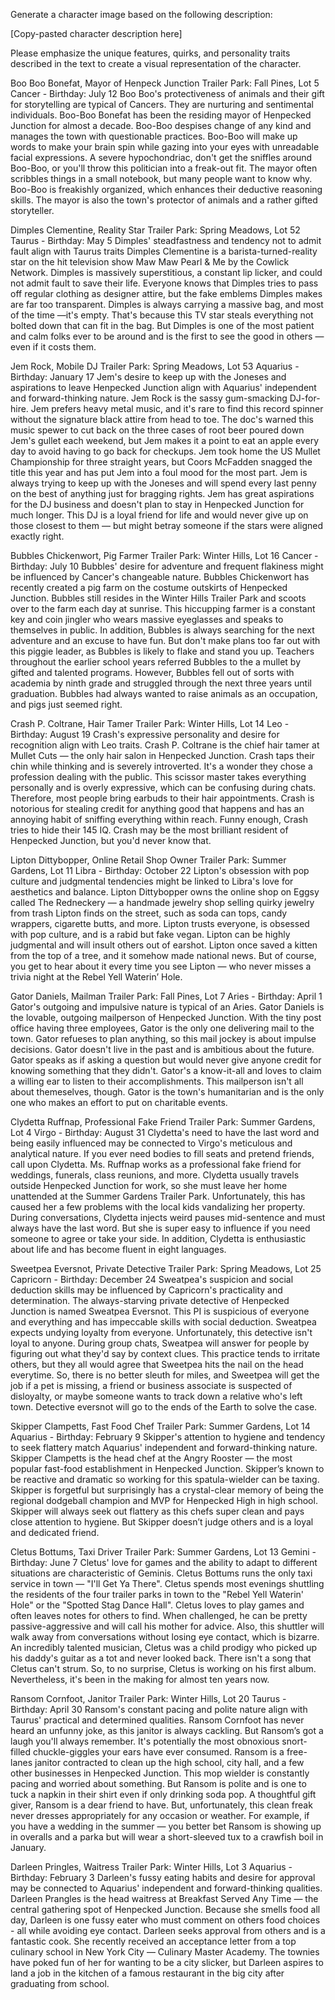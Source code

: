 Generate a character image based on the following description:

[Copy-pasted character description here]

Please emphasize the unique features, quirks, and personality traits described in the text to create a visual representation of the character.


Boo Boo Bonefat, Mayor of Henpeck Junction
Trailer Park: Fall Pines, Lot 5
Cancer - Birthday: July 12
Boo Boo's protectiveness of animals and their gift for storytelling are typical of Cancers. They are nurturing and sentimental individuals.
Boo-Boo Bonefat has been the residing mayor of Henpecked Junction for almost a decade. Boo-Boo despises change of any kind and manages the town with questionable practices. Boo-Boo will make up words to make your brain spin while gazing into your eyes with unreadable facial expressions. A severe hypochondriac, don't get the sniffles around Boo-Boo, or you'll throw this politician into a freak-out fit. The mayor often scribbles things in a small notebook, but many people want to know why. Boo-Boo is freakishly organized, which enhances their deductive reasoning skills. The mayor is also the town's protector of animals and a rather gifted storyteller.

Dimples Clementine, Reality Star
Trailer Park: Spring Meadows, Lot 52
Taurus - Birthday: May 5
Dimples' steadfastness and tendency not to admit fault align with Taurus traits
Dimples Clementine is a barista-turned-reality star on the hit television show Maw Maw Pearl & Me by the Cowlick Network. Dimples is massively superstitious, a constant lip licker, and could not admit fault to save their life. Everyone knows that Dimples tries to pass off regular clothing as designer attire, but the fake emblems Dimples makes are far too transparent. Dimples is always carrying a massive bag, and most of the time —it's empty. That's because this TV star steals everything not bolted down that can fit in the bag. But Dimples is one of the most patient and calm folks ever to be around and is the first to see the good in others — even if it costs them.

Jem Rock, Mobile DJ 
Trailer Park: Spring Meadows, Lot 53
Aquarius - Birthday: January 17
Jem's desire to keep up with the Joneses and aspirations to leave Henpecked Junction align with Aquarius' independent and forward-thinking nature.
Jem Rock is the sassy gum-smacking DJ-for-hire. Jem prefers heavy metal music, and it's rare to find this record spinner without the signature black attire from head to toe. The doc's warned this music spewer to cut back on the three cases of root beer poured down Jem's gullet each weekend, but Jem makes it a point to eat an apple every day to avoid having to go back for checkups. Jem took home the US Mullet Championship for three straight years, but Coors McFadden snagged the title this year and has put Jem into a foul mood for the most part. Jem is always trying to keep up with the Joneses and will spend every last penny on the best of anything just for bragging rights. Jem has great aspirations for the DJ business and doesn't plan to stay in Henpecked Junction for much longer. This DJ is a loyal friend for life and would never give up on those closest to them — but might betray someone if the stars were aligned exactly right.

Bubbles Chickenwort, Pig Farmer
Trailer Park: Winter Hills, Lot 16
Cancer - Birthday: July 10
Bubbles' desire for adventure and frequent flakiness might be influenced by Cancer's changeable nature.
Bubbles Chickenwort has recently created a pig farm on the costume outskirts of Henpecked Junction. Bubbles still resides in the Winter Hills Trailer Park and scoots over to the farm each day at sunrise. This hiccupping farmer is a constant key and coin jingler who wears massive eyeglasses and speaks to themselves in public. In addition, Bubbles is always searching for the next adventure and an excuse to have fun. But don't make plans too far out with this piggie leader, as Bubbles is likely to flake and stand you up. Teachers throughout the earlier school years referred Bubbles to the a mullet by gifted and talented programs. However, Bubbles fell out of sorts with academia by ninth grade and struggled through the next three years until graduation. Bubbles had always wanted to raise animals as an occupation, and pigs just seemed right.

Crash P. Coltrane, Hair Tamer
Trailer Park: Winter Hills, Lot 14
Leo - Birthday: August 19
Crash's expressive personality and desire for recognition align with Leo traits.
Crash P. Coltrane is the chief hair tamer at Mullet Cuts — the only hair salon in Henpecked Junction. Crash taps their chin while thinking and is severely introverted. It's a wonder they chose a profession dealing with the public. This scissor master takes everything personally and is overly expressive, which can be confusing during chats. Therefore, most people bring earbuds to their hair appointments. Crash is notorious for stealing credit for anything good that happens and has an annoying habit of sniffing everything within reach. Funny enough, Crash tries to hide their 145 IQ. Crash may be the most brilliant resident of Henpecked Junction, but you'd never know that.

Lipton Dittybopper, Online Retail Shop Owner
Trailer Park: Summer Gardens, Lot 11
Libra - Birthday: October 22
Lipton's obsession with pop culture and judgmental tendencies might be linked to Libra's love for aesthetics and balance.
Lipton Dittybopper owns the online shop on Eggsy called The Redneckery — a handmade jewelry shop selling quirky jewelry from trash Lipton finds on the street, such as soda can tops, candy wrappers, cigarette butts, and more. Lipton trusts everyone, is obsessed with pop culture, and is a rabid but fake vegan. Lipton can be highly judgmental and will insult others out of earshot. Lipton once saved a kitten from the top of a tree, and it somehow made national news. But of course, you get to hear about it every time you see Lipton — who never misses a trivia night at the Rebel Yell Waterin’ Hole.

Gator Daniels, Mailman
Trailer Park: Fall Pines, Lot 7
Aries - Birthday: April 1
Gator's outgoing and impulsive nature is typical of an Aries.
Gator Daniels is the lovable, outgoing mailperson of Henpecked Junction. With the tiny post office having three employees, Gator is the only one delivering mail to the town. Gator refueses to plan anything, so this mail jockey is about impulse decisions. Gator doesn't live in the past and is ambitious about the future. Gator speaks as if asking a question but would never give anyone credit for knowing something that they didn't. Gator's a know-it-all and loves to claim a willing ear to listen to their accomplishments. This mailperson isn't all about themeselves, though. Gator is the town's humanitarian and is the only one who makes an effort to put on charitable events.

Clydetta Ruffnap, Professional Fake Friend
Trailer Park: Summer Gardens, Lot 4
Virgo - Birthday: August 31
Clydetta's need to have the last word and being easily influenced may be connected to Virgo's meticulous and analytical nature.
If you ever need bodies to fill seats and pretend friends, call upon Clydetta. Ms. Ruffnap works as a professional fake friend for weddings, funerals, class reunions, and more. Clydetta usually travels outside Henpecked Junction for work, so she must leave her home unattended at the Summer Gardens Trailer Park. Unfortunately, this has caused her a few problems with the local kids vandalizing her property. During conversations, Clydetta injects weird pauses mid-sentence and must always have the last word. But she is super easy to influence if you need someone to agree or take your side. In addition, Clydetta is enthusiastic about life and has become fluent in eight languages.

Sweetpea Eversnot, Private Detective
Trailer Park: Spring Meadows, Lot 25
Capricorn - Birthday: December 24
Sweatpea's suspicion and social deduction skills may be influenced by Capricorn's practicality and determination.
The always-starving private detective of Henpecked Junction is named Sweatpea Eversnot. This PI is suspicious of everyone and everything and has impeccable skills with social deduction. Sweatpea expects undying loyalty from everyone. Unfortunately, this detective isn't loyal to anyone. During group chats, Sweatpea will answer for people by figuring out what they'd say by context clues. This practice tends to irritate others, but they all would agree that Sweetpea hits the nail on the head everytime. So, there is no better sleuth for miles, and Sweetpea will get the job if a pet is missing, a friend or business associate is suspected of disloyalty, or maybe someone wants to track down a relative who's left town. Detective eversnot will go to the ends of the Earth to solve the case.

Skipper Clampetts, Fast Food Chef
Trailer Park: Summer Gardens, Lot 14
Aquarius - Birthday: February 9
Skipper's attention to hygiene and tendency to seek flattery match Aquarius' independent and forward-thinking nature.
Skipper Clampetts is the head chef at the Angry Rooster — the most popular fast-food establishment in Henpecked Junction. Skipper’s known to be reactive and dramatic so working for this spatula-wielder can be taxing. Skipper is forgetful but surprisingly has a crystal-clear memory of being the regional dodgeball champion and MVP for Henpecked High in high school. Skipper will always seek out flattery as this chefs super clean and pays close attention to hygiene. But Skipper doesn’t judge others and is a loyal and dedicated friend.

Cletus Bottums, Taxi Driver
Trailer Park: Summer Gardens, Lot 13
Gemini - Birthday: June 7
Cletus' love for games and the ability to adapt to different situations are characteristic of Geminis.
Cletus Bottums runs the only taxi service in town — "I'll Get Ya There". Cletus spends most evenings shuttling the residents of the four trailer parks in town to the "Rebel Yell Waterin' Hole" or the "Spotted Stag Dance Hall". Cletus loves to play games and often leaves notes for others to find. When challenged, he can be pretty passive-aggressive and will call his mother for advice. Also, this shuttler will walk away from conversations without losing eye contact, which is bizarre. An incredibly talented musician, Cletus was a child prodigy who picked up his daddy's guitar as a tot and never looked back. There isn't a song that Cletus can't strum. So, to no surprise, Cletus is working on his first album. Nevertheless, it's been in the making for almost ten years now.

Ransom Cornfoot, Janitor
Trailer Park: Winter Hills, Lot 20
Taurus - Birthday: April 30
Ransom's constant pacing and polite nature align with Taurus' practical and determined qualities.
Ransom Cornfoot has never heard an unfunny joke, as this janitor is always cackling. But Ransom’s got a laugh you'll always remember. It's potentially the most obnoxious snort-filled chuckle-giggles your ears have ever consumed. Ransom is a free-lanes janitor contracted to clean up the high school, city hall, and a few other businesses in Henpecked Junction. This mop wielder is constantly pacing and worried about something. But Ransom is polite and is one to tuck a napkin in their shirt even if only drinking soda pop. A thoughtful gift giver, Ransom is a dear friend to have. But, unfortunately, this clean freak never dresses appropriately for any occasion or weather. For example, if you have a wedding in the summer — you better bet Ransom is showing up in overalls and a parka but will wear a short-sleeved tux to a crawfish boil in January.

Darleen Pringles, Waitress
Trailer Park: Winter Hills, Lot 3
Aquarius - Birthday: February 3
Darleen's fussy eating habits and desire for approval may be connected to Aquarius' independent and forward-thinking qualities.
Darleen Prangles is the head waitress at Breakfast Served Any Time — the central gathering spot of Henpecked Junction. Because she smells food all day, Darleen is one fussy eater who must comment on others food choices - all while avoiding eye contact. Darleen seeks approval from others and is a fantastic cook. She recently received an acceptance letter from a top culinary school in New York City — Culinary Master Academy. The townies have poked fun of her for wanting to be a city slicker, but Darleen aspires to land a job in the kitchen of a famous restaurant in the big city after graduating from school.